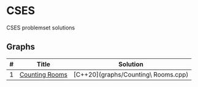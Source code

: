 CSES
======================

CSES problemset solutions

## Graphs

| # | Title | Solution | 
|---| ----- | -------- | 
| 1 | [Counting Rooms](https://cses.fi/problemset/task/1192) | [C++20](graphs/Counting\ Rooms.cpp)
